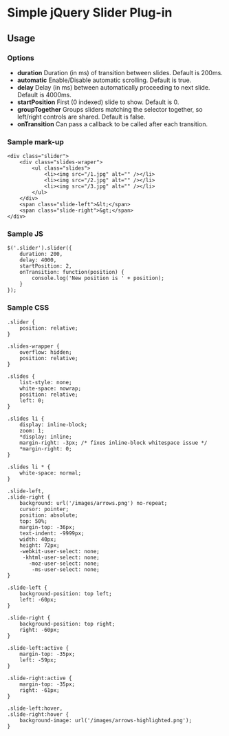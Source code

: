 # Simple jQuery Slider Plug-in

## Usage

### Options

- **duration** Duration (in ms) of transition between slides. Default is 200ms.
- **automatic** Enable/Disable automatic scrolling. Default is true. 
- **delay** Delay (in ms) between automatically proceeding to next slide. Default is 4000ms.
- **startPosition** First (0 indexed) slide to show. Default is 0.
- **groupTogether** Groups sliders matching the selector together, so left/right controls are shared. Default is false.
- **onTransition** Can pass a callback to be called after each transition.

### Sample mark-up

    <div class="slider">
        <div class="slides-wraper">
            <ul class="slides">
                <li><img src="/1.jpg" alt="" /></li>
                <li><img src="/2.jpg" alt="" /></li>
                <li><img src="/3.jpg" alt="" /></li>
            </ul>
        </div>
        <span class="slide-left">&lt;</span>
        <span class="slide-right">&gt;</span>
    </div>


### Sample JS

    $('.slider').slider({
        duration: 200,
        delay: 4000,
        startPosition: 2,
        onTransition: function(position) {
            console.log('New position is ' + position);
        }
    });


### Sample CSS

    .slider {
        position: relative;
    }

    .slides-wrapper {
        overflow: hidden;
        position: relative;
    }

    .slides {
        list-style: none;
        white-space: nowrap;
        position: relative;
        left: 0;
    }

    .slides li {
        display: inline-block;
        zoom: 1;
        *display: inline;
        margin-right: -3px; /* fixes inline-block whitespace issue */
        *margin-right: 0;
    }

    .slides li * {
        white-space: normal;
    }

    .slide-left,
    .slide-right {
        background: url('/images/arrows.png') no-repeat;
        cursor: pointer;
        position: absolute;
        top: 50%;
        margin-top: -36px;
        text-indent: -9999px;
        width: 40px;
        height: 72px;
        -webkit-user-select: none;
         -khtml-user-select: none;
           -moz-user-select: none;
            -ms-user-select: none;
    }

    .slide-left {
        background-position: top left;
        left: -60px;
    }

    .slide-right {
        background-position: top right;
        right: -60px;
    }

    .slide-left:active {
        margin-top: -35px;
        left: -59px;
    }

    .slide-right:active {
        margin-top: -35px;
        right: -61px;
    }

    .slide-left:hover,
    .slide-right:hover {
        background-image: url('/images/arrows-highlighted.png');
    }